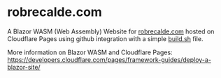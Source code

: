 # robrecalde.com
A Blazor WASM (Web Assembly) Website for [robrecalde.com](https://robrecalde.com) hosted on Cloudflare Pages using github integration with a simple [build.sh](build.sh) file.

More information on Blazor WASM and Cloudflare Pages:
https://developers.cloudflare.com/pages/framework-guides/deploy-a-blazor-site/
